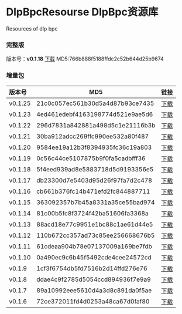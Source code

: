 # DlpBpcResourse DlpBpc资源库
Resources of dlp bpc 

### 完整版
版本号：**v0.1.18**  [下载](./src/pack/releaseV0.1.18.rar)   MD5:766b888f5188ffdc2c52b644d25b9674

### 增量包    

|版本号    |MD5                               |链接                                       |
|:---      | ---                              | ---                                       |
|v0.1.25   |21c0c057ec561b30d5a4d87b93ce7435  |[下载](./src/v0.1.25/release.zip)          |
|v0.1.23   |4ed461edebf4163198774d521e9ae5d6  |[下载](./src/v0.1.23/release.zip)          |
|v0.1.22   |296d7831a842881a498d5c1e21116b3b  |[下载](./src/v0.1.22/release.zip)          |
|v0.1.21   |30ba912adcc269ffc990ee532a80f487  |[下载](./src/v0.1.21/release.zip)          |
|v0.1.20   |9584ee19a12b3f8394935fc36c19a803  |[下载](./src/v0.1.20/release.zip)          |
|v0.1.19   |0c56c44ce5107875b9f0fa5cadbfff36  |[下载](./src/v0.1.19/release.zip)          |
|v0.1.18   |5f4eed939ad8e5883718d5d9193356e5  |[下载](./src/v0.1.18/release.zip)          |
|v0.1.17   |db23300d7e5403d95d26f97fa7d2c478  |[下载](./src/v0.1.17/release.zip)          |
|v0.1.16   |cb661b376fc14b471efd2fc844887711  |[下载](./src/v0.1.16/release.zip)          |
|v0.1.15   |363092357b7b45a8331a35ce55bad974  |[下载](./src/v0.1.15/release.zip)          |
|v0.1.14   |81c00b5fc8f3724f42ba51606fa3368a  |[下载](./src/v0.1.14/release.zip)          |
|v0.1.13   |88acd18e77c9951e1bc88c1ae61d44e5  |[下载](./src/v0.1.13/release.zip)          |
|v0.1.12   |110b672cc357ad73c85ee256668676b5  |[下载](./src/v0.1.12/release.zip)          |
|v0.1.11   |61cdeaa904b78e07137009a169be7fdb  |[下载](./src/v0.1.11/release.zip)          |
|v0.1.10   |0a490ec9c6b45f5492cde4cee24572cd  |[下载](./src/v0.1.10/release.zip)          |
|v0.1.9    |1cf3f6754db5fd7516b2d14ffd276e76  |[下载](./src/v0.1.9/release.zip)           |
|v0.1.8    |ddae4c9f2785d5054ccd894936f7e9a9  |[下载](./src/v0.1.8/release.zip)           |
|v0.1.7    |89a10992eee5610d4a3d8c891da0f5ae  |[下载](./src/v0.1.7/release.zip)           |
|v0.1.6    |72ce372011fd4d0253a48ca67d0faf80  |[下载](./src/v0.1.6/release.zip)           |
